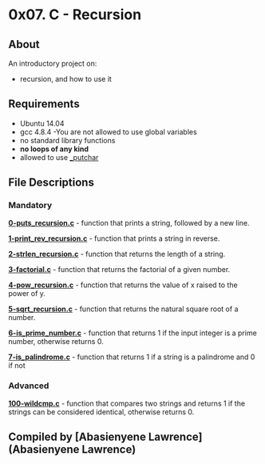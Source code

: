 # 0x07. C - Recursion
## About
An introductory project on:
- recursion, and how to use it
## Requirements
- Ubuntu 14.04
- gcc 4.8.4
-You are not allowed to use global variables
- no standard library functions
- **no loops of any kind**
- allowed to use [_putchar](https://github.com/holbertonschool/_putchar.c/blob/master/_putchar.c)
## File Descriptions
### Mandatory
**[0-puts_recursion.c](0-puts_recursion.c)** - function that prints a string, followed by a new line.

**[1-print_rev_recursion.c](1-print_rev_recursion.c)** - function that prints a string in reverse.

**[2-strlen_recursion.c](2-strlen_recursion.c)** - function that returns the length of a string.

**[3-factorial.c](3-factorial.c)** - function that returns the factorial of a given number.

**[4-pow_recursion.c](4-pow_recursion.c)** - function that returns the value of x raised to the power of y.

**[5-sqrt_recursion.c](5-sqrt_recursion.c)** - function that returns the natural square root of a number.

**[6-is_prime_number.c](6-is_prime_number.c)** - function that returns 1 if the input integer is a prime number, otherwise returns 0.

**[7-is_palindrome.c](7-is_palindrome.c)** - function that returns 1 if a string is a palindrome and 0 if not

### Advanced
**[100-wildcmp.c](100-wildcmp.c)** - function that compares two strings and returns 1 if the strings can be considered identical, otherwise returns 0.

## Compiled by **[Abasienyene Lawrence](Abasienyene Lawrence)**
